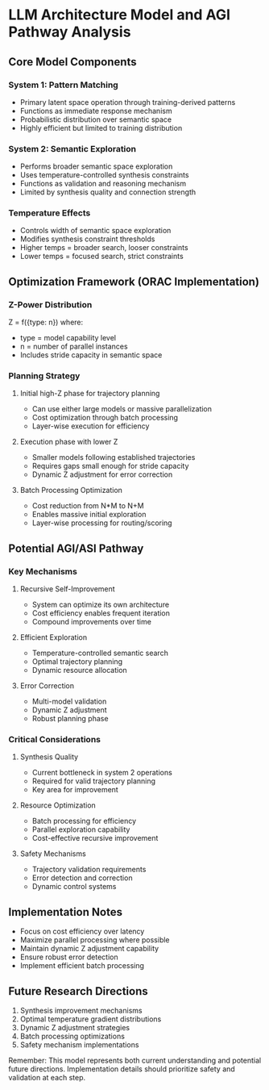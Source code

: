 # LLM Architecture Model and AGI Pathway Analysis

## Core Model Components

### System 1: Pattern Matching
- Primary latent space operation through training-derived patterns
- Functions as immediate response mechanism
- Probabilistic distribution over semantic space
- Highly efficient but limited to training distribution

### System 2: Semantic Exploration
- Performs broader semantic space exploration
- Uses temperature-controlled synthesis constraints
- Functions as validation and reasoning mechanism
- Limited by synthesis quality and connection strength

### Temperature Effects
- Controls width of semantic space exploration
- Modifies synthesis constraint thresholds
- Higher temps = broader search, looser constraints
- Lower temps = focused search, strict constraints

## Optimization Framework (ORAC Implementation)

### Z-Power Distribution
Z = f({type: n}) where:
- type = model capability level
- n = number of parallel instances
- Includes stride capacity in semantic space

### Planning Strategy
1. Initial high-Z phase for trajectory planning
   - Can use either large models or massive parallelization
   - Cost optimization through batch processing
   - Layer-wise execution for efficiency

2. Execution phase with lower Z
   - Smaller models following established trajectories
   - Requires gaps small enough for stride capacity
   - Dynamic Z adjustment for error correction

3. Batch Processing Optimization
   - Cost reduction from N*M to N+M
   - Enables massive initial exploration
   - Layer-wise processing for routing/scoring

## Potential AGI/ASI Pathway

### Key Mechanisms
1. Recursive Self-Improvement
   - System can optimize its own architecture
   - Cost efficiency enables frequent iteration
   - Compound improvements over time

2. Efficient Exploration
   - Temperature-controlled semantic search
   - Optimal trajectory planning
   - Dynamic resource allocation

3. Error Correction
   - Multi-model validation
   - Dynamic Z adjustment
   - Robust planning phase

### Critical Considerations
1. Synthesis Quality
   - Current bottleneck in system 2 operations
   - Required for valid trajectory planning
   - Key area for improvement

2. Resource Optimization
   - Batch processing for efficiency
   - Parallel exploration capability
   - Cost-effective recursive improvement

3. Safety Mechanisms
   - Trajectory validation requirements
   - Error detection and correction
   - Dynamic control systems

## Implementation Notes
- Focus on cost efficiency over latency
- Maximize parallel processing where possible
- Maintain dynamic Z adjustment capability
- Ensure robust error detection
- Implement efficient batch processing

## Future Research Directions
1. Synthesis improvement mechanisms
2. Optimal temperature gradient distributions
3. Dynamic Z adjustment strategies
4. Batch processing optimizations
5. Safety mechanism implementations

Remember: This model represents both current understanding and potential future directions. Implementation details should prioritize safety and validation at each step.